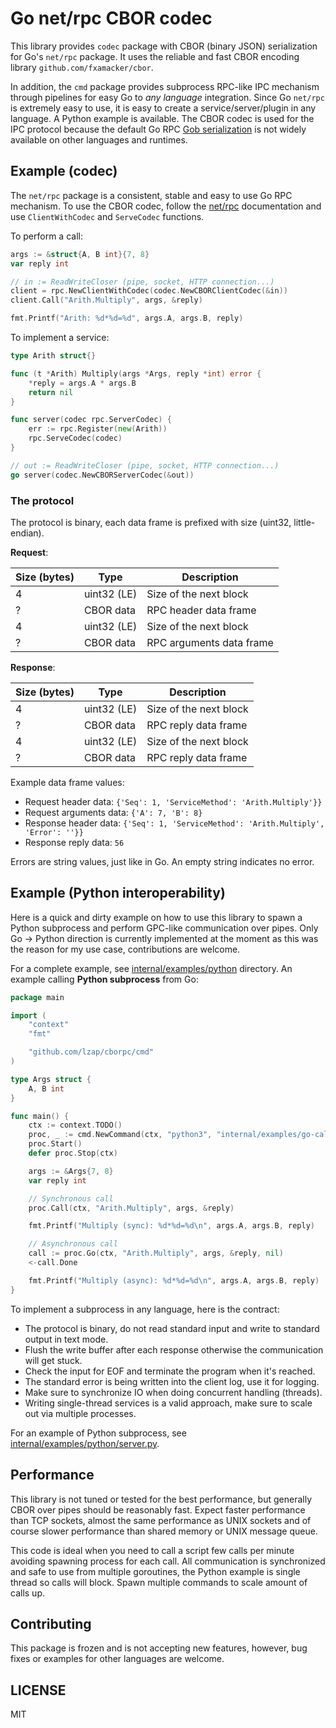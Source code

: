 # Go net/rpc CBOR codec

This library provides `codec` package with CBOR (binary JSON) serialization for Go's `net/rpc` package. It uses the
reliable and fast CBOR encoding library `github.com/fxamacker/cbor`.

In addition, the `cmd` package provides subprocess RPC-like IPC mechanism through pipelines for easy Go to _any
language_ integration. Since Go `net/rpc` is extremely easy to use, it is easy to create a service/server/plugin in
any language. A Python example is available. The CBOR codec is used for the IPC protocol because the default Go
RPC [Gob serialization](https://pkg.go.dev/encoding/gob) is not widely available on other languages and runtimes.

## Example (codec)

The `net/rpc` package is a consistent, stable and easy to use Go RPC mechanism. To use the CBOR codec, follow
the [net/rpc](https://pkg.go.dev/net/rpc) documentation and use `ClientWithCodec` and `ServeCodec` functions.

To perform a call:

```go
args := &struct{A, B int}{7, 8}
var reply int

// in := ReadWriteCloser (pipe, socket, HTTP connection...)
client = rpc.NewClientWithCodec(codec.NewCBORClientCodec(&in))
client.Call("Arith.Multiply", args, &reply)

fmt.Printf("Arith: %d*%d=%d", args.A, args.B, reply)
```

To implement a service:

```go
type Arith struct{}

func (t *Arith) Multiply(args *Args, reply *int) error {
    *reply = args.A * args.B
    return nil
}

func server(codec rpc.ServerCodec) {
    err := rpc.Register(new(Arith))
    rpc.ServeCodec(codec)
}

// out := ReadWriteCloser (pipe, socket, HTTP connection...)
go server(codec.NewCBORServerCodec(&out))
```

### The protocol

The protocol is binary, each data frame is prefixed with size (uint32, little-endian).

**Request**:

| Size (bytes) | Type        | Description              |
|--------------|-------------|--------------------------|
| 4            | uint32 (LE) | Size of the next block   |
| ?            | CBOR data   | RPC header data frame    |
| 4            | uint32 (LE) | Size of the next block   |
| ?            | CBOR data   | RPC arguments data frame |

**Response**:

| Size (bytes) | Type        | Description            |
|--------------|-------------|------------------------|
| 4            | uint32 (LE) | Size of the next block |
| ?            | CBOR data   | RPC reply data frame   |
| 4            | uint32 (LE) | Size of the next block |
| ?            | CBOR data   | RPC reply data frame   |

Example data frame values:

* Request header data: `{'Seq': 1, 'ServiceMethod': 'Arith.Multiply'}}`
* Request arguments data: `{'A': 7, 'B': 8}`
* Response header data: `{'Seq': 1, 'ServiceMethod': 'Arith.Multiply', 'Error': ''}}`
* Response reply data: `56`

Errors are string values, just like in Go. An empty string indicates no error.

## Example (Python interoperability)

Here is a quick and dirty example on how to use this library to spawn a Python subprocess and perform GPC-like
communication over pipes. Only Go -> Python direction is currently implemented at the moment as this was the reason for
my use case, contributions are welcome.

For a complete example, see [internal/examples/python](internal/examples/go-calls-python) directory. An example
calling **Python subprocess** from Go:

```go
package main

import (
	"context"
	"fmt"

	"github.com/lzap/cborpc/cmd"
)

type Args struct {
	A, B int
}

func main() {
	ctx := context.TODO()
	proc, _ := cmd.NewCommand(ctx, "python3", "internal/examples/go-calls-python/service.py")
	proc.Start()
	defer proc.Stop(ctx)

	args := &Args{7, 8}
	var reply int

	// Synchronous call
	proc.Call(ctx, "Arith.Multiply", args, &reply)

	fmt.Printf("Multiply (sync): %d*%d=%d\n", args.A, args.B, reply)

	// Asynchronous call
	call := proc.Go(ctx, "Arith.Multiply", args, &reply, nil)
	<-call.Done

	fmt.Printf("Multiply (async): %d*%d=%d\n", args.A, args.B, reply)
}
```

To implement a subprocess in any language, here is the contract:

* The protocol is binary, do not read standard input and write to standard output in text mode.
* Flush the write buffer after each response otherwise the communication will get stuck.
* Check the input for EOF and terminate the program when it's reached.
* The standard error is being written into the client log, use it for logging.
* Make sure to synchronize IO when doing concurrent handling (threads).
* Writing single-thread services is a valid approach, make sure to scale out via multiple processes.

For an example of Python subprocess,
see [internal/examples/python/server.py](internal/examples/go-calls-python/server.py).

## Performance

This library is not tuned or tested for the best performance, but generally CBOR over pipes should be reasonably fast.
Expect faster performance than TCP sockets, almost the same performance as UNIX sockets and of course slower performance
than shared memory or UNIX message queue.

This code is ideal when you need to call a script few calls per minute avoiding spawning process for each call. All
communication is synchronized and safe to use from multiple goroutines, the Python example is single thread so calls
will block. Spawn multiple commands to scale amount of calls up.

## Contributing

This package is frozen and is not accepting new features, however, bug fixes or examples for other languages are
welcome.

## LICENSE

MIT